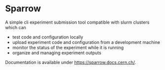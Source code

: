 # Sparrow

A simple cli experiment submission tool compatible with slurm clusters which can
* test code and configuration locally
* upload experiment code and configuration from a development machine
* monitor the status of the experiment while it is running
* organize and managing experiment outputs

Documentation is available under https://sparrow.docs.cern.ch/.
